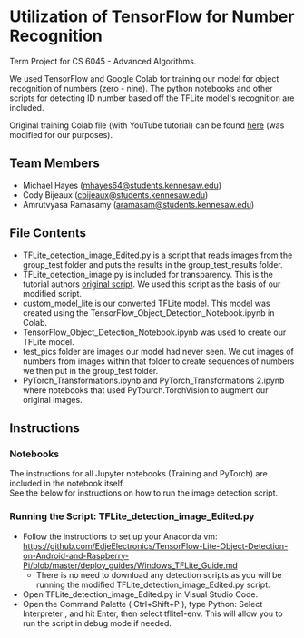 # Utilization of TensorFlow for Number Recognition

Term Project for CS 6045 - Advanced Algorithms.

We used TensorFlow and Google Colab for training our model for object recognition of numbers (zero - nine). The python notebooks and other scripts for detecting ID number based off the TFLite model's recognition are included.

Original training Colab file (with YouTube tutorial) can be found [here](https://colab.research.google.com/github/EdjeElectronics/TensorFlow-Lite-Object-Detection-on-Android-and-Raspberry-Pi/blob/master/Train_TFLite2_Object_Detction_Model.ipynb) (was modified for our purposes).

## Team Members

- Michael Hayes (mhayes64@students.kennesaw.edu)
- Cody Bijeaux (cbijeaux@students.kennesaw.edu)
- Amrutvyasa Ramasamy (aramasam@students.kennesaw.edu)

## File Contents

- TFLite_detection_image_Edited.py is a script that reads images from the group_test folder and puts the results in the group_test_results folder.
- TFLite_detection_image.py is included for transparency. This is the tutorial authors [original script](https://raw.githubusercontent.com/EdjeElectronics/TensorFlow-Lite-Object-Detection-on-Android-and-Raspberry-Pi/master/TFLite_detection_image.py). We used this script as the basis of our modified script.
- custom_model_lite is our converted TFLite model. This model was created using the TensorFlow_Object_Detection_Notebook.ipynb in Colab.
- TensorFlow_Object_Detection_Notebook.ipynb was used to create our TFLite model.
- test_pics folder are images our model had never seen. We cut images of numbers from images within that folder to create sequences of numbers we then put in the group_test folder.
- PyTorch_Transformations.ipynb and PyTorch_Transformations 2.ipynb where notebooks that used PyTourch.TorchVision to augment our original images.

## Instructions

### Notebooks

The instructions for all Jupyter notebooks (Training and PyTorch) are included in the notebook itself.  
See the below for instructions on how to run the image detection script.  

### Running the Script: TFLite_detection_image_Edited.py

- Follow the instructions to set up your Anaconda vm:
  https://github.com/EdjeElectronics/TensorFlow-Lite-Object-Detection-on-Android-and-Raspberry-Pi/blob/master/deploy_guides/Windows_TFLite_Guide.md
  - There is no need to download any detection scripts as you will be running the modified TFLite_detection_image_Edited.py script.
- Open TFLite_detection_image_Edited.py in Visual Studio Code.
- Open the Command Palette ( Ctrl+Shift+P ), type Python: Select Interpreter , and hit Enter, then select tflite1-env. This will allow you to run the script in debug mode if needed.
